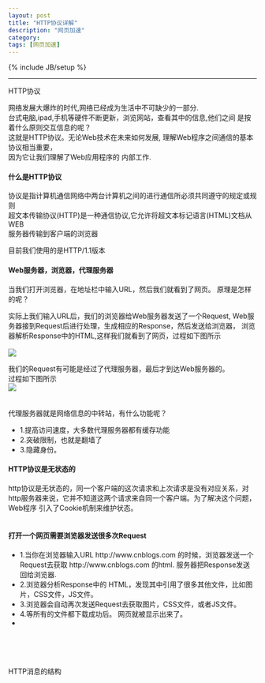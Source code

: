 ```yaml
---
layout: post
title: "HTTP协议详解"
description: "网页加速"
category: 
tags: [网页加速]
---
```

{% include JB/setup %}


---
HTTP协议<br>

网络发展大爆炸的时代,网络已经成为生活中不可缺少的一部分.<br>
台式电脑,ipad,手机等硬件不断更新，浏览网站，查看其中的信息,他们之间
是按着什么原则交互信息的呢？<br>这就是HTTP协议。无论Web技术在未来如何发展,
理解Web程序之间通信的基本协议相当重要，<br>因为它让我们理解了Web应用程序的
内部工作.<br/>

#### 什么是HTTP协议

协议是指计算机通信网络中两台计算机之间的进行通信所必须共同遵守的规定或规则<br>
超文本传输协议(HTTP)是一种通信协议,它允许将超文本标记语言(HTML)文档从WEB<br>
服务器传输到客户端的浏览器

目前我们使用的是HTTP/1.1版本

#### Web服务器，浏览器，代理服务器
当我们打开浏览器，在地址栏中输入URL，然后我们就看到了网页。 原理是怎样的呢？

实际上我们输入URL后，我们的浏览器给Web服务器发送了一个Request, Web服务器接到Request后进行处理，生成相应的Response，然后发送给浏览器， 浏览器解析Response中的HTML,这样我们就看到了网页，过程如下图所示<br><br>
<img src="http://www.lampweb.org/upload/seo/5/201310191507542402.png">


我们的Request有可能是经过了代理服务器，最后才到达Web服务器的。
<br>
过程如下图所示
<br>
<img src="http://www.lampweb.org/upload/seo/5/201310191507552105.png" />
<br><br><br>代理服务器就是网络信息的中转站，有什么功能呢？
<ul>
<li>1.提高访问速度，大多数代理服务器都有缓存功能</li>
<li>2.突破限制，也就是翻墙了</li>
<li>3.隐藏身份。</li>
</ul>


#### HTTP协议是无状态的
http协议是无状态的，同一个客户端的这次请求和上次请求是没有对应关系，对http服务器来说，它并不知道这两个请求来自同一个客户端。为了解决这个问题，Web程序
引入了Cookie机制来维护状态。
<br><br>

#### 打开一个网页需要浏览器发送很多次Request
<ul>
<li>1.当你在浏览器输入URL http://www.cnblogs.com 的时候，浏览器发送一个Request去获取 http://www.cnblogs.com 的html.  服务器把Response发送回给浏览器.</li>
<li>2.浏览器分析Response中的 HTML，发现其中引用了很多其他文件，比如图片，CSS文件，JS文件。</li>
<li>3.浏览器会自动再次发送Request去获取图片，CSS文件，或者JS文件。</li>
<li>4.等所有的文件都下载成功后。 网页就被显示出来了。<li>
</ul>

<br>
<br>
<br>

HTTP消息的结构





